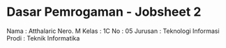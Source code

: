 # Dasar Pemrogaman - Jobsheet 2

Nama    : Atthalaric Nero. M 
Kelas   : 1C 
No      : 05
Jurusan : Teknologi Informasi
Prodi   : Teknik Informatika 